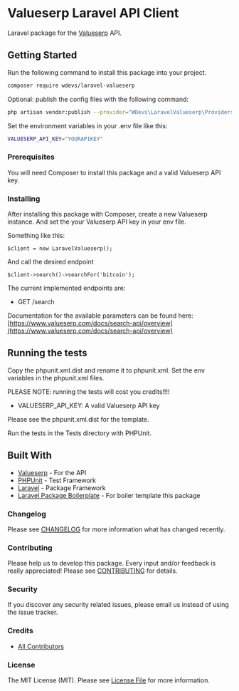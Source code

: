 # Valueserp Laravel API Client

Laravel package for the [Valueserp](https://www.valueserp.com/docs/search-api/overview) API.

## Getting Started

Run the following command to install this package into your project.

``` bash
composer require wdevs/laravel-valueserp
```

Optional: publish the config files with the following command:

``` bash
php artisan vendor:publish --provider="WDevs\LaravelValueserp\Providers\LaravelValueserpServiceProvider"
```

Set the environment variables in your .env file like this:

``` bash
VALUESERP_API_KEY="YOURAPIKEY"
```

### Prerequisites

You will need Composer to install this package and a valid Valueserp API key.

### Installing

After installing this package with Composer, create a new Valueserp instance. And set the your Valueserp API key in your env file. 

Something like this:

```
$client = new LaravelValueserp();
```

And call the desired endpoint

```
$client->search()->searchFor('bitcoin');
```

The current implemented endpoints are: 

* GET   /search

Documentation for the available parameters can be found here: [https://www.valueserp.com/docs/search-api/overview](https://www.valueserp.com/docs/search-api/overview)

## Running the tests

Copy the phpunit.xml.dist and rename it to phpunit.xml. Set the env variables in the phpunit.xml files.

PLEASE NOTE: running the tests will cost you credits!!!!

* VALUESERP_API_KEY:  A valid Valueserp API key

Please see the phpunit.xml.dist for the template.

Run the tests in the Tests directory with PHPUnit.


## Built With

* [Valueserp](https://valueserp.com) - For the API
* [PHPUnit](https://github.com/sebastianbergmann/phpunit/) - Test Framework
* [Laravel](https://github.com/laravel/framework) - Package Framework
* [Laravel Package Boilerplate](https://laravelpackageboilerplate.com) - For boiler template this package

### Changelog

Please see [CHANGELOG](CHANGELOG.md) for more information what has changed recently.

### Contributing

Please help us to develop this package. Every input and/or feedback is really appreciated! Please see [CONTRIBUTING](CONTRIBUTING.md) for details.

### Security

If you discover any security related issues, please email us instead of using the issue tracker.

### Credits

- [All Contributors](../../contributors)

### License

The MIT License (MIT). Please see [License File](LICENSE.md) for more information.
